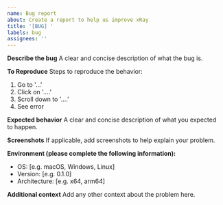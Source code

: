 ```yaml
---
name: Bug report
about: Create a report to help us improve xRay
title: '[BUG] '
labels: bug
assignees: ''
---
```


**Describe the bug**
A clear and concise description of what the bug is.

**To Reproduce**
Steps to reproduce the behavior:
1. Go to '...'
2. Click on '....'
3. Scroll down to '....'
4. See error

**Expected behavior**
A clear and concise description of what you expected to happen.

**Screenshots**
If applicable, add screenshots to help explain your problem.

**Environment (please complete the following information):**
 - OS: [e.g. macOS, Windows, Linux]
 - Version: [e.g. 0.1.0]
 - Architecture: [e.g. x64, arm64]

**Additional context**
Add any other context about the problem here.
